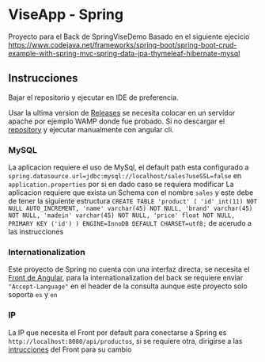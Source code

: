 # ViseApp - Spring

Proyecto para el Back de SpringViseDemo
Basado en el siguiente ejecicio https://www.codejava.net/frameworks/spring-boot/spring-boot-crud-example-with-spring-mvc-spring-data-jpa-thymeleaf-hibernate-mysql

## Instrucciones

Bajar el repositorio y ejecutar en IDE de preferencia.

Usar la ultima version de [Releases](https://github.com/Alan-Horta/AngularViseDemo/releases/tag/test) se necesita colocar en un servidor apache por ejemplo WAMP donde fue probado.
Si no descargar el [repository](https://github.com/Alan-Horta/AngularViseDemo) y ejecutar manualmente con angular cli.

### MySQL

La aplicacion requiere el uso de MySql, el default path esta configurado a `spring.datasource.url=jdbc:mysql://localhost/sales?useSSL=false` en `application.properties` por si en dado caso se requiera modificar
La aplicacion requiere que exista un Schema con el nombre `sales` y este debe de tener la siguiente estructura 
`CREATE TABLE 'product' (
  'id' int(11) NOT NULL AUTO_INCREMENT,
  'name' varchar(45) NOT NULL,
  'brand' varchar(45) NOT NULL,
  'madein' varchar(45) NOT NULL,
  'price' float NOT NULL,
  PRIMARY KEY ('id')
) ENGINE=InnoDB DEFAULT CHARSET=utf8;`
de acerudo a las instrucciones

### Internationalization

Este proyecto de Spring no cuenta con una interfaz directa, se necesita el [Front de Angular](https://github.com/Alan-Horta/AngularViseDemo/releases/tag/test), para la internationalization del back se requiere enviar `"Accept-Language"` en el header de la consulta aunque este proyecto solo soporta `es` y `en`

### IP

La IP que necesita el Front por default para conectarse a Spring es `http://localhost:8080/api/productos`, si se requiere otra, dirigirse a las [intrucciones](https://github.com/Alan-Horta/AngularViseDemo) del Front para su cambio

